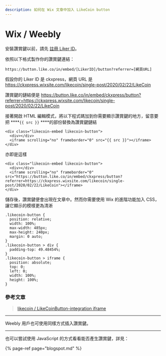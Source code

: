 ```yaml
---
description: 如何在 Wix 文章中加入 LikeCoin button
---
```


# Wix / Weebly

安裝讚賞鍵以前，請先 [註冊 Liker ID](https://docs.like.co/v/zh/user-guide/liker-id/register)。

依照以下格式製作你的讚賞鍵連結：

```text
https://button.like.co/in/embed/[LikerID]/button?referrer=[網頁URL]
```

假設你的 Liker ID 是 ckxpress，網頁 URL 是 https://ckxpress.wixsite.com/likecoin/single-post/2020/02/22/LikeCoin

讚賞鍵的鏈結便是 https://button.like.co/in/embed/ckxpress/button?referrer=https://ckxpress.wixsite.com/likecoin/single-post/2020/02/22/LikeCoin

接著開啟 HTML 編輯模式，將以下程式碼加到你需要顯示讚賞鍵的地方，留意要把 ****`{{ src }}` ****的部份替換為讚賞鍵鏈結

```text
<div class="likecoin-embed likecoin-button">
  <div></div>
  <iframe scrolling="no" frameborder="0" src="{{ src }}"></iframe>
</div>
```

亦即是這樣

```text
<div class="likecoin-embed likecoin-button">
  <div></div>
  <iframe scrolling="no" frameborder="0" src="https://button.like.co/in/embed/ckxpress/button?referrer=https://ckxpress.wixsite.com/likecoin/single-post/2020/02/22/LikeCoin"></iframe>
</div>
```

儲存後，讚賞鍵便會出現在文章中。然而你需要使用 Wix 的進階功能加入 CSS，讓它顯示的模樣更為清淅

```text
.likecoin-button {
  position: relative;
  width: 100%;
  max-width: 485px;
  max-height: 240px;
  margin: 0 auto;
}
.likecoin-button > div {
  padding-top: 49.48454%;
}
.likecoin-button > iframe {
  position: absolute;
  top: 0;
  left: 0;
  width: 100%;
  height: 100%;
}
```

### 參考文章

> [likecoin / LikeCoinButton-integration iframe](https://github.com/likecoin/LikeCoinButton-integration/tree/master/web#2iframe)

-------------------------

Weebly 用戶也可使用同樣方式插入讚賞鍵。

-------------------------

也可以嘗試使用 JavaScript 的方式看看能否產生讚賞鍵，詳見：

{% page-ref page="blogspot.md" %}

